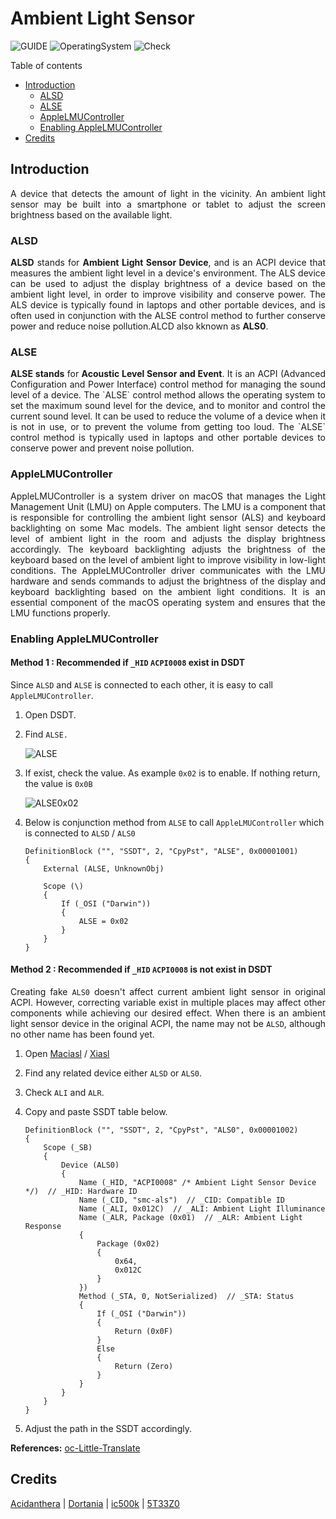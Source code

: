 # Ambient Light Sensor

![GUIDE](https://img.shields.io/badge/Guide-ACPI-purple)
![OperatingSystem](https://img.shields.io/badge/OS-Hackintosh-blue)
![Check](https://img.shields.io/badge/Status-Pass-brightgreen)

Table of contents

- [Introduction](#introduction)
  - [ALSD](#alsd)
  - [ALSE](#alse)
  - [AppleLMUController](#applelmucontroller)
  - [Enabling AppleLMUController](#enabling-applelmucontroller)
- [Credits](#credits)

## Introduction

<div align="justify">A device that detects the amount of light in the vicinity. An ambient light sensor may be built into a smartphone or tablet to adjust the screen brightness based on the available light.</div>

### ALSD

<div align="justify"><b>ALSD</b> stands for <b>Ambient Light Sensor Device</b>, and is an ACPI device that measures the ambient light level in a device's environment. The ALS device can be used to adjust the display brightness of a device based on the ambient light level, in order to improve visibility and conserve power. The ALS device is typically found in laptops and other portable devices, and is often used in conjunction with the ALSE control method to further conserve power and reduce noise pollution.ALCD also kknown as <b>ALS0</b>.</div>

### ALSE

<div align="justify"><b>ALSE stands</b> for <b>Acoustic Level Sensor and Event</b>. It is an ACPI (Advanced Configuration and Power Interface) control method for managing the sound level of a device. The `ALSE` control method allows the operating system to set the maximum sound level for the device, and to monitor and control the current sound level. It can be used to reduce the volume of a device when it is not in use, or to prevent the volume from getting too loud. The `ALSE` control method is typically used in laptops and other portable devices to conserve power and prevent noise pollution.</div>

### AppleLMUController

<div align="justify">AppleLMUController is a system driver on macOS that manages the Light Management Unit (LMU) on Apple computers. The LMU is a component that is responsible for controlling the ambient light sensor (ALS) and keyboard backlighting on some Mac models. The ambient light sensor detects the level of ambient light in the room and adjusts the display brightness accordingly. The keyboard backlighting adjusts the brightness of the keyboard based on the level of ambient light to improve visibility in low-light conditions. The AppleLMUController driver communicates with the LMU hardware and sends commands to adjust the brightness of the display and keyboard backlighting based on the ambient light conditions. It is an essential component of the macOS operating system and ensures that the LMU functions properly.</div>

### Enabling AppleLMUController

#### Method 1 : Recommended if `_HID` `ACPI0008` exist in DSDT

Since `ALSD` and `ALSE` is connected to each other, it is easy to call `AppleLMUController`.

1. Open DSDT.

2. Find `ALSE.`

   ![ALSE][alse]

3. If exist, check the value. As example `0x02` is to enable. If nothing return, the value is `0x0B`

   ![ALSE0x02][alse2bit]

4. Below is conjunction method from `ALSE` to call `AppleLMUController` which is connected to `ALSD` / `ALS0`

   ```asl
   DefinitionBlock ("", "SSDT", 2, "CpyPst", "ALSE", 0x00001001)
   {
       External (ALSE, UnknownObj)
    
       Scope (\)
       {
           If (_OSI ("Darwin"))
           {
               ALSE = 0x02
           }
       }
   }
   ```
    
#### Method 2 : Recommended if `_HID` `ACPI0008` is not exist in DSDT

<div align="justify">Creating fake <code>ALS0</code> doesn't affect current ambient light sensor in original ACPI. However, correcting variable exist in multiple places may affect other components while achieving our desired effect. When there is an ambient light sensor device in the original ACPI, the name may not be <code>ALSD</code>, although no other name has been found yet.</div>

1. Open [Maciasl](https://github.com/acidanthera/MaciASL/releases) / [Xiasl](https://github.com/ic005k/Xiasl/releases)

2. Find any related device either <code>ALSD</code> or <code>ALS0</code>.
 
3. Check `ALI` and `ALR`.

5. Copy and paste SSDT table below. 

   ```asl
   DefinitionBlock ("", "SSDT", 2, "CpyPst", "ALS0", 0x00001002)
   {
       Scope (_SB)
       {
           Device (ALS0)
           {
               Name (_HID, "ACPI0008" /* Ambient Light Sensor Device */)  // _HID: Hardware ID
               Name (_CID, "smc-als")  // _CID: Compatible ID
               Name (_ALI, 0x012C)  // _ALI: Ambient Light Illuminance
               Name (_ALR, Package (0x01)  // _ALR: Ambient Light Response
               {
                   Package (0x02)
                   {
                       0x64, 
                       0x012C
                   }
               })
               Method (_STA, 0, NotSerialized)  // _STA: Status
               {
                   If (_OSI ("Darwin"))
                   {
                       Return (0x0F)
                   }
                   Else
                   {
                       Return (Zero)
                   }
               }
           }
       }
   }
   ```

7. Adjust the path in the SSDT accordingly.

**References:** [oc-Little-Translate](https://github.com/5T33Z0/OC-Little-Translated/tree/main/01_Adding_missing_Devices_and_enabling_Features/Ambient_Light_Sensor_(SSDT-ALS0))

## Credits

[Acidanthera][dev0] | [Dortania][dev-group0] | [ic500k](dev1) | [5T33Z0](dev2)

[alse]: https://user-images.githubusercontent.com/72515939/210977256-8cd8f9a4-e46d-498d-a439-7fd7a91f9d40.png
[alse2bit]: https://user-images.githubusercontent.com/72515939/210977281-1e68af0d-1fe9-46bc-9b7f-99e2a52cfafa.png
[dev-group0]: https://dortania.github.io
[dev0]: https://github.com/acidanthera/
[dev1]: https://github.com/ic005k/
[dev2]: https://github.com/5T33Z0/
